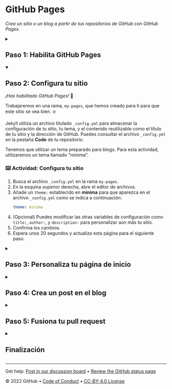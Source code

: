 <!--
  <<< Author notes: Header of the course >>>
  Include a 1280×640 image, course title in sentence case, and a concise description in emphasis.
  In your repository settings: enable template repository, add your 1280×640 social image, auto delete head branches.
  Add your open source license, GitHub uses Creative Commons Attribution 4.0 International.
-->

# GitHub Pages

_Crea un sitio o un blog a partir de tus repositorios de GitHub con GitHub Pages._

<!--
  <<< Author notes: Start of the course >>>
  Include start button, a note about Actions minutes,
  and tell the learner why they should take the course.
  Each step should be wrapped in <details>/<summary>, with an `id` set.
  The start <details> should have `open` as well.
  Do not use quotes on the <details> tag attributes.
-->

<!--step0

Con GitHub Pages, puedes alojar blogs de proyectos, documentación, currículos, portafolios o cualquier otro contenido estático que desees. Tu repositorio de GitHub puede convertirse fácilmente en su propio sitio web. En este curso, te mostraremos cómo configurar tu propio sitio o blog utilizando GitHub Pages.

- **A quién va dirigido**: Principiantes, estudiantes, gestores de proyectos, pequeñas empresas.
- **Qué aprenderás**: Cómo construir un sitio web usando GitHub Pages.
- **Qué construirás**: Construiremos un sitio simple de GitHub Pages con un blog. Usaremos [Jekyll](https://jekyllrb.com), un generador de sitios estáticos.
- **Requisitos**: Si necesitas aprender sobre ramas, commits y pull requests, toma primero [Introducción a GitHub](https://github.com/DeustoKom/introduccion-a-github). Para saber más acerca de cómo formatear tu contenido usando Markdown, sigue [Comunicar usando Markdown](https://github.com/DeustoKom/comunicar-usando-markdown).
- **Cuánto tiempo**: Este curso consta de cinco pasos y tardarás menos de una hora en completarlo.

## Cómo empezar este curso

1. Encima de estas instrucciones, haz clic con el botón derecho del ratón en **Use this template** y abre el enlace en una nueva pestaña.<br />
   ![Use this template](https://user-images.githubusercontent.com/1221423/169618716-fb17528d-f332-4fc5-a11a-eaa23562665e.png)
2. En la nueva pestaña, sigue las indicaciones para crear un nuevo repositorio.
   - En **Owner**, elije tu cuenta personal para alojar el repositorio.
   - Recomendamos crear un repositorio público - los repositorios privados [utilizarán minutos de Acciones](https://docs.github.com/en/billing/managing-billing-for-github-actions/about-billing-for-github-actions).
   ![Create a new repository](https://user-images.githubusercontent.com/1221423/169618722-406dc508-add4-4074-83f0-c7a7ad87f6f3.png)
3. Una vez creado tu nuevo repositorio, espera unos 20 segundos y actualiza la página. Sigue las instrucciones paso a paso en el README del nuevo repositorio.

endstep0-->

<!--
  <<< Author notes: Step 1 >>>
  Choose 3-5 steps for your course.
  The first step is always the hardest, so pick something easy!
  Link to docs.github.com for further explanations.
  Encourage users to open new tabs for steps!
-->

<details id=1>
<summary><h2>Paso 1: Habilita GitHub Pages</h2></summary>

_¡Bienvenida/o a GitHub Pages y Jekyll :tada:!_

El primer paso es habilitar GitHub Pages en este [repositorio](https://docs.github.com/en/get-started/quickstart/github-glossary#repository). Cuando habilitas GitHub Pages en un repositorio, GitHub toma el contenido que está en la rama principal `main` y publica una página web basada en su contenido.

### :keyboard: Actividad: Habilita GitHub Pages

1. Abre una nueva pestaña del navegador, y trabaja en los pasos de tu segunda pestaña mientras lees las instrucciones en esta pestaña.
1. Debajo del nombre de tu repositorio, haga clic en **Settings**.
1. Haz clic en **Pages**, en la sección "GitHub Pages", utiliza el desplegable **Source**, y luego selecciona **main branch**.
1. Espera alrededor de _un minuto_, luego actualiza esta página para el siguiente paso.
   > Al activar GitHub Pages se crea un despliegue (o _deploy_) de tu repositorio. Las acciones de GitHub pueden tardar hasta un minuto en responder mientras se espera el despliegue. Los próximos pasos serán de unos 20 segundos; este primer paso es más lento.

</details>

<!--
  <<< Author notes: Step 2 >>>
  Start this step by acknowledging the previous step.
  Define terms and link to docs.github.com.
  Historic note: previous version checked for empty pull request, changed to the correct theme `minima`.
-->

<details id=2 open>
<summary><h2>Paso 2: Configura tu sitio</h2></summary>

_¡Has habilitado GitHub Pages!_ :tada:

Trabajaremos en una rama, `my-pages`, que hemos creado para ti para que este sitio se vea bien. :sparkle:

Jekyll utiliza un archivo titulado `_config.yml` para almacenar la configuración de tu sitio, tu tema, y el contenido reutilizable como el título de tu sitio y la dirección de GitHub. Puedes consultar el archivo `_config.yml` en la pestaña **Code** de tu repositorio.

Tenemos que utilizar un tema preparado para blogs. Para esta actividad, utilizaremos un tema llamado "minima".

### :keyboard: Actividad: Configura tu sitio

1. Busca el archivo `_config.yml` en la rama `my-pages`.
1. En la esquina superior derecha, abre el editor de archivos.
1. Añade un `theme:` establecido en **minima** para que aparezca en el archivo `_config.yml` como se indica a continuación:
    ```yml
    theme: minima
    ```
1. (Opcional) Puedes modificar las otras variables de configuración como `title:`, `author:`, y `description:` para personalizar aún más tu sitio.
1. Confirma los cambios.
1. Espera unos 20 segundos y actualiza esta página para el siguiente paso.

</details>

<!--
  <<< Author notes: Step 3 >>>
  Start this step by acknowledging the previous step.
  Define terms and link to docs.github.com.
  Historic note: previous version checked the homepage content was not empty.
-->

<details id=3>
<summary><h2>Paso 3: Personaliza tu página de inicio</h2></summary>

_¡Buen trabajo estableciendo el tema! :sparkles:_

Puedes personalizar tu página de inicio añadiendo contenido a un archivo `index.md` o al archivo `README.md`. GitHub Pages busca primero un archivo `index.md`. Tu repositorio tiene un archivo `index.md`, por lo que podemos actualizarlo para incluir tu contenido personalizado.

### :keyboard: Actividad: Crea tu página de inicio

1. Busca el archivo `index.md` en la rama `my-pages`.
1. En la esquina superior derecha, abre el editor de archivos.
1. Escribe el contenido que deseas mostrar en tu página de inicio. Puedes utilizar el formato Markdown en esta página.
1. (Opcional) También puedes modificar `title:` o simplemente ignorarlo por ahora. Lo discutiremos en el siguiente paso.
1. Confirma tus cambios en la rama `my-pages`.
1. Espera unos 20 segundos y actualiza esta página para el siguiente paso.

</details>

<!--
  <<< Author notes: Step 4 >>>
  Start this step by acknowledging the previous step.
  Define terms and link to docs.github.com.
  Historic note: previous version checked the file path. Previous version checked the front matter formatting.
-->

<details id=4>
<summary><h2>Paso 4: Crea un post en el blog</h2></summary>

_¡Tu página de inicio se ve genial! :cowboy_hat_face:_

GitHub Pages utiliza Jekyll. En Jekyll, podemos crear un blog utilizando archivos con nombres específicos y _frontmatter_ o cabeceras de archivo. Los archivos deben llamarse `_posts/AAAA-MM-DD-title.md`. También debes incluir `title` y `date` en tu _frontmatter_.

**¿Qué es el _frontmatter_?** La sintaxis que usan los archivos Jekyll se llama YAML frontmatter. Va en la parte superior de su archivo y se parece a esto:


```yml
---
title: "Bienvenida/o a mi blog"
date: 2022-11-03
---
```

Para más información sobre la configuración del _frontmatter_, consulta la [documentación de _frontmatter_ en Jekyll](https://jekyllrb.com/docs/frontmatter/).

### :keyboard: Actividad: Crea un post

1. Navega hasta la rama `my-pages`.
1. Haz clic en el menú desplegable `Add file` y luego en `Create new file`.
1. Nombra el archivo `_posts/AAAA-MM-DD-title.md`.
1. Sustituye el `AAAA-MM-DD` por la fecha de hoy, y cambia el `title` de tu primera entrada del blog si lo deseas.
   > Si editas el título, asegúrate de que hay guiones entre las palabras.
   > Si la fecha de la entrada de tu blog no sigue la convención de fechas correcta, recibirás un error y tu sitio no se construirá. Para obtener más información, consulta "[Error en la creación de la página: fecha de publicación no válida](https://docs.github.com/en/pages/setting-up-a-github-pages-site-with-jekyll/troubleshooting-jekyll-build-errors-for-github-pages-sites)".
1. Escribe el siguiente contenido en la parte superior de la entrada de tu blog:
   ```yaml
   ---
   title: "TU TÍTULO"
   date: AAAA-MM-DD
   ---
   ```
1. Sustituye "TU TÍTULO" por el título de tu entrada en el blog.
1. Sustituye "AAAA-MM-DD" por la fecha de hoy.
1. Escribe un borrador rápido de tu entrada en el blog. Recuerda que siempre puedes editarlo más tarde.
1. Confirma los cambios en tu rama.
1. Espera unos 20 segundos y actualiza esta página para el siguiente paso.

</details>

<!--
  <<< Author notes: Step 5 >>>
  Start this step by acknowledging the previous step.
  Define terms and link to docs.github.com.
-->

<details id=5>
<summary><h2>Paso 5: Fusiona tu pull request</h2></summary>

_¡Buen trabajo :heart:! Todo el mundo podrá leer tu blog en un momento..._

Ahora puedes [fusionar](https://docs.github.com/en/get-started/quickstart/github-glossary#merge) tu pull request.

### :keyboard: Actividad: Fusiona tu pull request

1. Haz clic en **Merge pull request**.
1. Elimina la rama `my-pages` (opcional).
1. Espera unos 20 segundos y actualiza esta página para el siguiente paso.

</details>

<!--
  <<< Author notes: Finish >>>
  Review what we learned, ask for feedback, provide next steps.
-->

<details id=X>
<summary><h2>Finalización</h2></summary>

_¡Enhorabuena, has completado el curso!_

<img src=https://octodex.github.com/images/constructocat2.jpg alt=celebrate width=300 align=right>

¡Tu blog ahora está visible y se ha desplegado!

Aquí tienes un resumen de todas las tareas que has realizado en tu repositorio:

- Has habilitado GitHub Pages.
- Has seleccionado un tema usando el archivo de configuración.
- Has aprendido sobre el formato de directorio y las convenciones de nomenclatura de archivos en Jekyll.
- Has creado tu primera entrada de blog con Jekyll.

### ¿Y ahora, qué?

- Sigue trabajando en tu sitio de GitHub Pages... ¡nos encanta ver lo que se te ocurre!
- Nos encantaría saber qué te ha parecido este curso [en nuestro foro de debate](https://github.com/skills/.github/discussions).
- [Haz otro curso de GitHub Skills](https://github.com/skills).
- Lee los documentos de inicio de GitHub](https://docs.github.com/en/get-started).
- Para encontrar proyectos a los que contribuir, consulta [GitHub Explore](https://github.com/explore).

</details>

<!--
  <<< Author notes: Footer >>>
  Add a link to get support, GitHub status page, code of conduct, license link.
-->

---

Get help: [Post in our discussion board](https://github.com/skills/.github/discussions) &bull; [Review the GitHub status page](https://www.githubstatus.com/)

&copy; 2022 GitHub &bull; [Code of Conduct](https://www.contributor-covenant.org/version/2/1/code_of_conduct/code_of_conduct.md) &bull; [CC-BY-4.0 License](https://creativecommons.org/licenses/by/4.0/legalcode)
